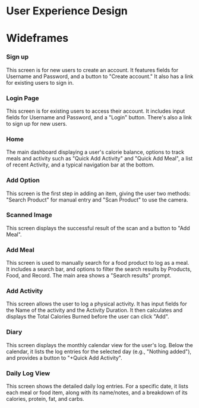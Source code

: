 # User Experience Design

# Wideframes
### Sign up	
This screen is for new users to create an account. It features fields for Username and Password, and a button to "Create account." It also has a link for existing users to sign in.

### Login Page
This screen is for existing users to access their account. It includes input fields for Username and Password, and a "Login" button. There's also a link to sign up for new users.

### Home
The main dashboard displaying a user's calorie balance, options to track meals and activity such as "Quick Add Activity" and "Quick Add Meal", a list of recent Activity, and a typical navigation bar at the bottom.

### Add Option	
This screen is the first step in adding an item, giving the user two methods: "Search Product" for manual entry and "Scan Product" to use the camera.


### Scanned Image
This screen displays the successful result of the scan and a button to "Add Meal".

### Add Meal
This screen is used to manually search for a food product to log as a meal. It includes a search bar, and options to filter the search results by Products, Food, and Record. The main area shows a "Search results" prompt.

### Add Activity	
This screen allows the user to log a physical activity. It has input fields for the Name of the activity and the Activity Duration. It then calculates and displays the Total Calories Burned before the user can click "Add".

### Diary 
This screen displays the monthly calendar view for the user's log. Below the calendar, it lists the log entries for the selected day (e.g., "Nothing added"), and provides a button to "+Quick Add Activity".

### Daily Log View	
This screen shows the detailed daily log entries. For a specific date, it lists each meal or food item, along with its name/notes, and a breakdown of its calories, protein, fat, and carbs.
